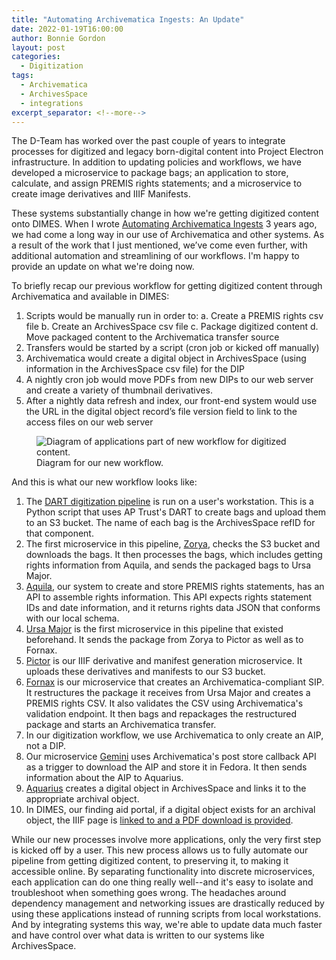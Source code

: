 ```yaml
---
title: "Automating Archivematica Ingests: An Update"
date: 2022-01-19T16:00:00
author: Bonnie Gordon
layout: post
categories:
  - Digitization
tags:
  - Archivematica
  - ArchivesSpace
  - integrations
excerpt_separator: <!--more-->
---
```


The D-Team has worked over the past couple of years to integrate processes for digitized and legacy born-digital content into Project Electron infrastructure. In addition to updating policies and workflows, we have developed a microservice to package bags; an application to store, calculate, and assign PREMIS rights statements; and a microservice to create image derivatives and IIIF Manifests.
<!--more-->

These systems substantially change in how we're getting digitized content onto DIMES. When I wrote [Automating Archivematica Ingests](/automating-archivematica-ingests) 3 years ago, we had come a long way in our use of Archivematica and other systems. As a result of the work that I just mentioned, we’ve come even further, with additional automation and streamlining of our workflows. I'm happy to provide an update on what we're doing now.

To briefly recap our previous workflow for getting digitized content through Archivematica and available in DIMES:

1. Scripts would be manually run in order to:
    a. Create a PREMIS rights csv file
    b. Create an ArchivesSpace csv file
    c. Package digitized content
    d. Move packaged content to the Archivematica transfer source
2. Transfers would be started by a script (cron job or kicked off manually)
3. Archivematica would create a digital object in ArchivesSpace (using information in the ArchivesSpace csv file) for the DIP
4. A nightly cron job would move PDFs from new DIPs to our web server and create a variety of thumbnail derivatives.
5. After a nightly data refresh and index, our front-end system would use the URL in the digital object record’s file version field to link to the access files on our web server

<figure>
  <img src="{{site.baseurl}}/assets/img/2022/01/project-electron-digitization-diagram.png" alt="Diagram of applications part of new workflow for digitized content."/>
  <figcaption>Diagram for our new workflow.</figcaption>
</figure>

And this is what our new workflow looks like:

1. The [DART digitization pipeline](https://github.com/RockefellerArchiveCenter/dart_digitization) is run on a user's workstation. This is a Python script that uses AP Trust's DART to create bags and upload them to an S3 bucket. The name of each bag is the ArchivesSpace refID for that component.
2. The first microservice in this pipeline, [Zorya](https://github.com/RockefellerArchiveCenter/zorya), checks the S3 bucket and downloads the bags. It then processes the bags, which includes getting rights information from Aquila, and sends the packaged bags to Ursa Major.
3. [Aquila](https://github.com/RockefellerArchiveCenter/aquila), our system to create and store PREMIS rights statements, has an API to assemble rights information. This API expects rights statement IDs and date information, and it returns rights data JSON that conforms with our local schema.
4. [Ursa Major](https://github.com/RockefellerArchiveCenter/ursa_major) is the first microservice in this pipeline that existed beforehand. It sends the package from Zorya to Pictor as well as to Fornax.
5. [Pictor](https://github.com/RockefellerArchiveCenter/pictor) is our IIIF derivative and manifest generation microservice. It uploads these derivatives and manifests to our S3 bucket.
6. [Fornax](https://github.com/RockefellerArchiveCenter/fornax) is our microservice that creates an Archivematica-compliant SIP. It restructures the package it receives from Ursa Major and creates a PREMIS rights CSV. It also validates the CSV using Archivematica's validation endpoint. It then bags and repackages the restructured package and starts an Archivematica transfer.
7. In our digitization workflow, we use Archivematica to only create an AIP, not a DIP.
8. Our microservice [Gemini](https://github.com/RockefellerArchiveCenter/gemini) uses Archivematica's post store callback API as a trigger to download the AIP and store it in Fedora. It then sends information about the AIP to Aquarius.
9. [Aquarius](https://github.com/RockefellerArchiveCenter/aquarius) creates a digital object in ArchivesSpace and links it to the appropriate archival object.
10. In DIMES, our finding aid portal, if a digital object exists for an archival object, the IIIF page is [linked to and a PDF download is provided](https://dimes.rockarch.org/objects/notD5fS6kQRN7yPSC6kBNb).

While our new processes involve more applications, only the very first step is kicked off by a user. This new process allows us to fully automate our pipeline from getting digitized content, to preserving it, to making it accessible online. By separating functionality into discrete microservices, each application can do one thing really well--and it's easy to isolate and troubleshoot when something goes wrong. The headaches around dependency management and networking issues are drastically reduced by using these applications instead of running scripts from local workstations. And by integrating systems this way, we're able to update data much faster and have control over what data is written to our systems like ArchivesSpace.


